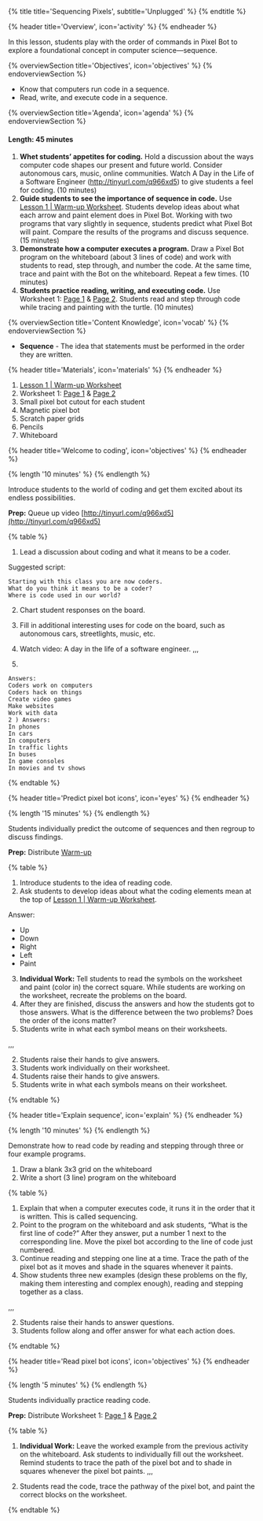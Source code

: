 {% title title='Sequencing Pixels', subtitle='Unplugged' %}
{% endtitle %}
 
{% header title='Overview', icon='activity' %}
{% endheader %}
 
In this lesson, students play with the order of commands in Pixel Bot to explore a foundational concept in computer science—sequence.
 
{% overviewSection title='Objectives', icon='objectives' %}
{% endoverviewSection %}
 
- Know that computers run code in a sequence.
- Read, write, and execute code in a sequence.
 
{% overviewSection title='Agenda', icon='agenda' %}
{% endoverviewSection %}
 
#### Length: 45 minutes
 
  1. **Whet students’ appetites for coding.** Hold a discussion about the ways computer code shapes our present and future world. Consider autonomous cars, music, online communities. Watch A Day in the Life of a Software Engineer (http://tinyurl.com/q966xd5) to give students a feel for coding. (10 minutes)
  1. **Guide students to see the importance of sequence in code.** Use [Lesson 1 | Warm-up Worksheet][warm-up]. Students develop ideas about what each arrow and paint element does in Pixel Bot. Working with two programs that vary slightly in sequence, students predict what Pixel Bot will paint. Compare the results of the programs and discuss sequence. (15 minutes)
  1. **Demonstrate how a computer executes a program.** Draw a Pixel Bot program on the whiteboard (about 3 lines of code) and work with students to read, step through, and number the code. At the same time, trace and paint with the Bot on the whiteboard. Repeat a few times. (10 minutes)
  1. **Students practice reading, writing, and executing code.** Use Worksheet 1: [Page 1][worksheet1-1] & [Page 2][worksheet1-2]. Students read and step through code while tracing and painting with the turtle. (10 minutes)
 
{% overviewSection title='Content Knowledge', icon='vocab' %}
{% endoverviewSection %}
 
- **Sequence** - The idea that statements must be performed in the order they are written.
 
{% header title='Materials', icon='materials' %}
{% endheader %}
 
1. [Lesson 1 | Warm-up Worksheet][warm-up]
1. Worksheet 1: [Page 1][worksheet1-1] & [Page 2][worksheet1-2]
1. Small pixel bot cutout for each student
1. Magnetic pixel bot
1. Scratch paper grids
1. Pencils
1. Whiteboard
 
{% header title='Welcome to coding', icon='objectives' %}
{% endheader %}

{% length '10 minutes' %}
{% endlength %}
 
Introduce students to the world of coding and get them excited about its endless possibilities.
 
**Prep:** Queue up video [http://tinyurl.com/q966xd5](http://tinyurl.com/q966xd5)
 
{% table %}
 
1) Lead a discussion about coding and what it means to be a coder. 

Suggested script:
 
```
Starting with this class you are now coders. 
What do you think it means to be a coder? 
Where is code used in our world?
```
 
2) Chart student responses on the board.
3) Fill in additional interesting uses for code on the board, such as autonomous cars, streetlights, music, etc.
4) Watch video: A day in the life of a software engineer.
,,,
 
1)
```
Answers:
Coders work on computers
Coders hack on things
Create video games
Make websites
Work with data
2 ) Answers:
In phones
In cars
In computers
In traffic lights
In buses
In game consoles
In movies and tv shows
```

{% endtable %}
 
{% header title='Predict pixel bot icons', icon='eyes' %}
{% endheader %}
 
{% length '15 minutes' %}
{% endlength %}
 
Students individually predict the outcome of sequences and then regroup to discuss findings.
 
**Prep:** Distribute [Warm-up][warm-up]
 
{% table %}
 
1) Introduce students to the idea of reading code.
2) Ask students to develop ideas about what the coding elements mean at the top of [Lesson 1 | Warm-up Worksheet][warm-up].
 
Answer:
  - Up
  - Down
  - Right
  - Left
  - Paint
3) **Individual Work:** Tell students to read the symbols on the worksheet and paint (color in) the correct square. While students are working on the worksheet, recreate the problems on the board.
4) After they are finished, discuss the answers and how the students got to those answers. What is the difference between the two problems? Does the order of the icons matter?
5) Students write in what each symbol means on their worksheets.
 
,,,
 
2) Students raise their hands to give answers.
3) Students work individually on their worksheet.
4) Students raise their hands to give answers.
5) Students write in what each symbols means on their worksheet.
 
{% endtable %}
 
{% header title='Explain sequence', icon='explain' %}
{% endheader %}
 
{% length '10 minutes' %}
{% endlength %}
 
Demonstrate how to read code by reading and stepping through three or four example programs.
 
 
1. Draw a blank 3x3 grid on the whiteboard
2. Write a short (3 line) program on the whiteboard
 
 
{% table %}
 
1) Explain that when a computer executes code, it runs it in the order that it is written. This is called sequencing.
2) Point to the program on the whiteboard and ask students, “What is the first line of code?” After they answer, put a number 1 next to the corresponding line. Move the pixel bot according to the line of code just numbered.
3) Continue reading and stepping one line at a time. Trace the path of the pixel bot as it moves and shade in the squares whenever it paints.
4) Show students three new examples (design these problems on the fly, making them interesting and complex enough), reading and stepping together as a class.
 
,,,
 
2) Students raise their hands to answer questions.
4) Students follow along and offer answer for what each action does.
 
{% endtable %}
 
{% header title='Read pixel bot icons', icon='objectives' %}
{% endheader %}
 
{% length '5 minutes' %}
{% endlength %}
 
Students individually practice reading code.
 
**Prep:** Distribute Worksheet 1: [Page 1][worksheet1-1] & [Page 2][worksheet1-2]
 
{% table %}
 
1) **Individual Work:** Leave the worked example from the previous activity on the whiteboard. Ask students to individually fill out the worksheet. Remind students to trace the path of the pixel bot and to shade in squares whenever the pixel bot paints.
,,,
 
1) Students read the code, trace the pathway of the pixel bot, and paint the correct blocks on the worksheet.
 
{% endtable %}
 
[warm-up]: ../worksheets/lesson1-warmup.pdf
[worksheet1-1]: ../worksheets/lesson1-worksheet1-1.pdf
[worksheet1-2]: ../worksheets/lesson1-worksheet1-2.pdf
 

